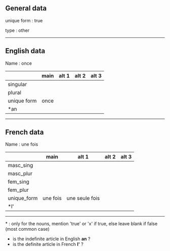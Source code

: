 ## General data

unique form : true

type : other

---

## English data

Name : once

|             | main | alt 1 | alt 2 | alt 3 |
| :---------- | :--: | :---: | :---: | ----- |
| singular    |      |       |       |       |
| plural      |      |       |       |       |
| unique form | once |       |       |       |
| \*an        |      |       |       |       |

---

## French data

Name : une fois

|             |   main   |     alt 1      | alt 2 | alt 3 |
| :---------- | :------: | :------------: | :---: | :---: |
| masc_sing   |          |                |       |       |
| masc_plur   |          |                |       |       |
| fem_sing    |          |                |       |       |
| fem_plur    |          |                |       |       |
| unique_form | une fois | une seule fois |       |       |
| \*l'        |          |                |       |       |

---

\* : only for the nouns, mention 'true' or 'x' if true, else leave blank if false (most common case)

- is the indefinite article in English **an** ?
- is the definite article in French **l'** ?
